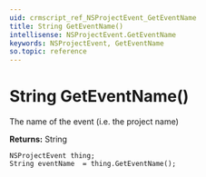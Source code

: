 ```yaml
---
uid: crmscript_ref_NSProjectEvent_GetEventName
title: String GetEventName()
intellisense: NSProjectEvent.GetEventName
keywords: NSProjectEvent, GetEventName
so.topic: reference
---
```


# String GetEventName()

The name of the event (i.e. the project name)

**Returns:** String

```crmscript
NSProjectEvent thing;
String eventName  = thing.GetEventName();
```

